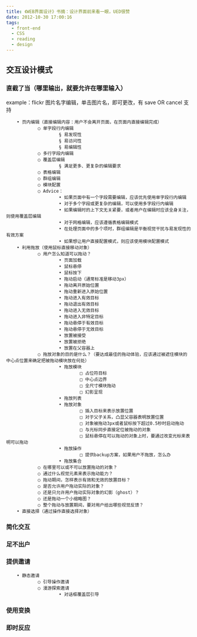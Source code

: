 ```yaml
---
title: 《WEB界面设计》书摘：设计界面前来看一眼，UED很赞
date: 2012-10-30 17:00:16
tags:
  - front-end
  - CSS
  - reading
  - design
---
```


## 交互设计模式

### 直截了当（哪里输出，就要允许在哪里输入）

example：flickr 图片名字编辑，单击图片名，即可更改，有 save OR cancel 支持

        • 页内编辑（直接编辑内容：用户不会离开页面，在页面内直接编辑完成）
                ○ 单字段行内编辑
                        § 易发现性
                        § 易访问性
                        § 易编辑性
                ○ 多行字段内编辑
                ○ 覆盖层编辑
                        § 满足更多、更复杂的编辑要求
                ○ 表格编辑
                ○ 群组编辑
                ○ 模块配置
                ○ Advice：
                        • 如果页面中有一个字段需要编辑，应该优先使用单字段行内编辑
                        • 对于多个字段或更复杂的编辑，可以使用多字段行内编辑
                        • 如果编辑时的上下文无关紧要，或者用户在编辑时应该全身关注，则使用覆盖层编辑
                        • 对于网格编辑，应该遵循表格编辑模式
                        • 在处理页面中的多个项时，群组编辑是平衡视觉干扰与易发现性的有效方案
                        • 如果想让用户直接配置模式，则应该使用模块配置模式
        • 利用拖放（使用鼠标直接移动对象）
                ○ 用户怎么知道可以拖动？
                        • 页面加载
                        • 鼠标悬停
                        • 鼠标按下
                        • 拖动启动（通常标准是移动3px）
                        • 拖动离开原始位置
                        • 拖动重新进入原始位置
                        • 拖动进入有效目标
                        • 拖动退出有效目标
                        • 拖动进入无效目标
                        • 拖动进入非特定目标
                        • 拖动悬停于有效目标
                        • 拖动悬停于无效目标
                        • 放置被接受
                        • 放置被拒绝
                        • 放置在父容器上
                ○ 拖放对象的目的是什么？（要达成最佳的拖动体验，应该通过被遮住模块的中心点位置来确定把被拖动模块放在何处）
                        • 拖放模块
                                □ 占位符目标
                                □ 中心点边界
                                □ 全尺寸模块拖动
                                □ 幻影呈现
                        • 拖放列表
                        • 拖放对象
                                □ 插入目标来表示放置位置
                                □ 对于父子关系，凸显父容器表明放置位置
                                □ 对象被拖动3px或者鼠标按下超过0.5秒时启动拖动
                                □ 与光标同步直接定位被拖动的对象
                                □ 鼠标悬停在可以拖动的对象上时，要通过改变光标来表明可以拖动
                        • 拖放操作
                                □ 提供backup方案，如果用户不拖放，怎么办
                        • 拖放集合
                ○ 在哪里可以或不可以放置拖动的对象？
                ○ 通过什么视觉元素来表示拖动能力？
                ○ 拖动期间，怎样表示有效和无效的放置目标？
                ○ 是否允许用户拖动实际的对象？
                ○ 还是只允许用户拖动实际对象的幻影（ghost）？
                ○ 还是拖动一个小缩略图？
                ○ 整个拖动与放置期间，要对用户给出哪些视觉反馈？
        • 直接选择（通过操作直接选择对象）

### 简化交互

### 足不出户

### 提供邀请

        • 静态邀请
                ○ 引导操作邀请
                ○ 漫游探索邀请
                        • 对话框覆盖层引导

### 使用变换

### 即时反应
